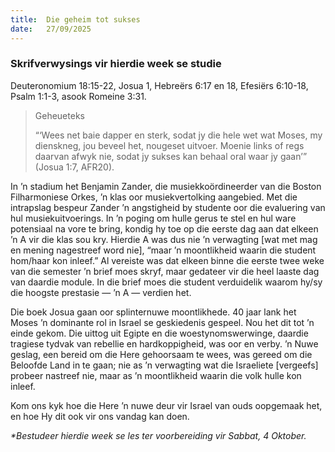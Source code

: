 ```yaml
---
title:  Die geheim tot sukses
date:   27/09/2025
---
```


### Skrifverwysings vir hierdie week se studie

Deuteronomium 18:15-22, Josua 1, Hebreërs 6:17 en 18, Efesiërs 6:10-18, Psalm 1:1-3, asook Romeine 3:31.

> <p>Geheueteks</p>
> “‘Wees net baie dapper en sterk, sodat jy die hele wet wat Moses, my dienskneg, jou beveel het, nougeset uitvoer. Moenie links of regs daarvan afwyk nie, sodat jy sukses kan behaal oral waar jy gaan’” (Josua 1:7, AFR20).

In ’n stadium het Benjamin Zander, die musiekkoördineerder van die Boston Filharmoniese Orkes, ’n klas oor musiekvertolking aangebied. Met die intrapslag bespeur Zander ’n angstigheid by studente oor die evaluering van hul musiekuitvoerings. In ’n poging om hulle gerus te stel en hul ware potensiaal na vore te bring, kondig hy toe op die eerste dag aan dat elkeen ’n A vir die klas sou kry. Hierdie A was dus nie ’n verwagting [wat met mag en mening nagestreef word nie], “maar ’n moontlikheid waarin die student hom/haar kon inleef.” Al vereiste was dat elkeen binne die eerste twee weke van die semester ’n brief moes skryf, maar gedateer vir die heel laaste dag van daardie module. In die brief moes die student verduidelik waarom hy/sy die hoogste prestasie — ’n A — verdien het.

Die boek Josua gaan oor splinternuwe moontlikhede. 40 jaar lank het Moses ’n dominante rol in Israel se geskiedenis gespeel. Nou het dit tot ’n einde gekom. Die uittog uit Egipte en die woestynomswerwinge, daardie tragiese tydvak van rebellie en hardkoppigheid, was oor en verby. ’n Nuwe geslag, een bereid om die Here gehoorsaam te wees, was gereed om die Beloofde Land in te gaan; nie as ’n verwagting wat die Israeliete [vergeefs] probeer nastreef nie, maar as ’n moontlikheid waarin die volk hulle kon inleef.

Kom ons kyk hoe die Here ’n nuwe deur vir Israel van ouds oopgemaak het, en hoe Hy dit ook vir ons vandag kan doen.

_*Bestudeer hierdie week se les ter voorbereiding vir Sabbat, 4 Oktober._